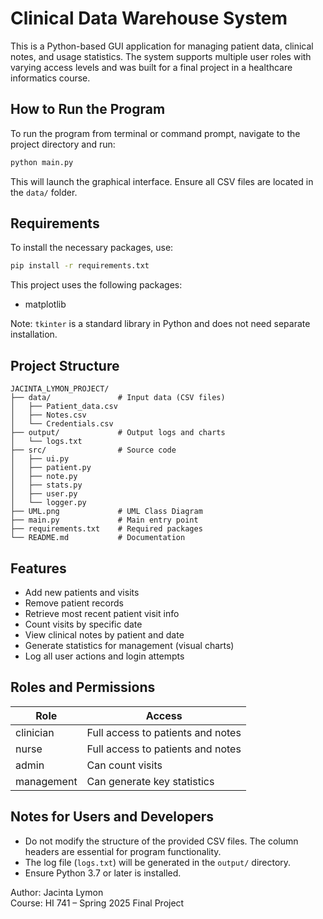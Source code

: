 # Clinical Data Warehouse System

This is a Python-based GUI application for managing patient data, clinical notes, and usage statistics. The system supports multiple user roles with varying access levels and was built for a final project in a healthcare informatics course.

## How to Run the Program

To run the program from terminal or command prompt, navigate to the project directory and run:

```bash
python main.py
```

This will launch the graphical interface. Ensure all CSV files are located in the `data/` folder.

## Requirements

To install the necessary packages, use:

```bash
pip install -r requirements.txt
```

This project uses the following packages:
- matplotlib

Note: `tkinter` is a standard library in Python and does not need separate installation.

## Project Structure

```
JACINTA_LYMON_PROJECT/
├── data/               # Input data (CSV files)
│   ├── Patient_data.csv
│   ├── Notes.csv
│   └── Credentials.csv
├── output/             # Output logs and charts
│   └── logs.txt
├── src/                # Source code
│   ├── ui.py
│   ├── patient.py
│   ├── note.py
│   ├── stats.py
│   ├── user.py
│   └── logger.py
├── UML.png             # UML Class Diagram
├── main.py             # Main entry point
├── requirements.txt    # Required packages
└── README.md           # Documentation
```

## Features

- Add new patients and visits
- Remove patient records
- Retrieve most recent patient visit info
- Count visits by specific date
- View clinical notes by patient and date
- Generate statistics for management (visual charts)
- Log all user actions and login attempts

## Roles and Permissions

| Role        | Access |
|-------------|--------|
| clinician   | Full access to patients and notes |
| nurse       | Full access to patients and notes |
| admin       | Can count visits |
| management  | Can generate key statistics |

## Notes for Users and Developers

- Do not modify the structure of the provided CSV files. The column headers are essential for program functionality.
- The log file (`logs.txt`) will be generated in the `output/` directory.
- Ensure Python 3.7 or later is installed.

Author: Jacinta Lymon  
Course: HI 741 – Spring 2025 Final Project
